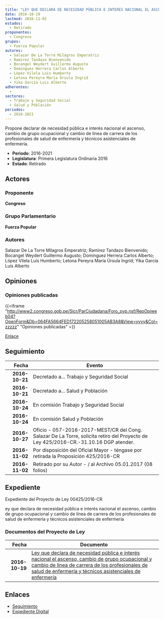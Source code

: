 ```yaml
---
title: "LEY QUE DECLARA DE NECESIDAD PÚBLICA E INTERÉS NACIONAL EL ASCENSO, CAMBIO DE GRUPO OCUPACICONAL Y CAMBIO DE LÍNEA DE CARRERA DE LOS PROFESIONALES DE SALUD DE ENFERMERÍA Y TÉCNICOS ASISTENCIALES DE ENFERMERÍA"
date: 2016-10-19
lastmod: 2016-11-02
estados: 
  - Retirado
proponentes: 
  - Congreso
grupos: 
  - Fuerza Popular
autores: 
  - Salazar De La Torre Milagros Emperatriz
  - Ramírez Tandazo Bienvenido
  - Bocangel Weydert Guillermo Augusto
  - Domínguez Herrera Carlos Alberto
  - López Vilela Luis Humberto
  - Letona Pereyra María Úrsula Ingrid
  - Yika García Luis Alberto
adherentes: 
  - 
sectores: 
  - Trabajo y Seguridad Social
  - Salud y Población
periodos: 
  - 2016-2021
---
```


Propone declarar de necesidad pública e interés nacional el ascenso, cambio de grupo ocupacional y cambio de línea de carrera de los profesionales de salud de enfermería y técnicos asistenciales de enfermería.

- **Periodo**: 2016-2021
- **Legislatura**: Primera Legislatura Ordinaria 2016
- **Estado**: Retirado

## Actores

### Proponente

**Congreso**

### Grupo Parlamentario

**Fuerza Popular**

### Autores

Salazar De La Torre Milagros Emperatriz; Ramírez Tandazo Bienvenido; Bocangel Weydert Guillermo Augusto; Domínguez Herrera Carlos Alberto; López Vilela Luis Humberto; Letona Pereyra María Úrsula Ingrid; Yika García Luis Alberto


## Opiniones

### Opiniones publicadas

{{<iframe "http://www2.congreso.gob.pe/Sicr/ParCiudadana/Foro_pvp.nsf/RepOpiweb04?OpenForm&Db=064FA5664FED172205258051005AB3A8&View=yyyy&Col=zzzzz" "Opiniones publicadas" >}}

[Enlace](http://www2.congreso.gob.pe/Sicr/ParCiudadana/Foro_pvp.nsf/RepOpiweb04?OpenForm&Db=064FA5664FED172205258051005AB3A8&View=yyyy&Col=zzzzz)

## Seguimiento

| Fecha | Evento |
|------:|--------|
| **2016-10-21** | Decretado a... Trabajo y Seguridad Social|
| **2016-10-21** | Decretado a... Salud y Población|
| **2016-10-24** | En comisión Trabajo y Seguridad Social|
| **2016-10-24** | En comisión Salud y Población|
| **2016-10-27** | Oficio - 057-2016-2017-MEST/CR del Cong. Salazar De La Torre, solicita retiro del Proyecto de Ley 425/2016-CR.-31.10.16 DGP atender.|
| **2016-11-02** | Por disposición del Oficial Mayor - téngase por retirada la Proposición 425/2016-CR|
| **2016-11-02** | Retirado por su Autor - / al Archivo 05.01.2017 (08 folios)|


## Expediente

Expediente del Proyecto de Ley 00425/2016-CR

ey que declara de necesidad pública e interés nacional el ascenso, cambio de grupo ocupacional y cambio de línea de carrera de los profesionales de salud de enfermería y técnicos asistenciales de enfermería


### Documentos del Proyecto de Ley

| Fecha | Documento |
|------:|--------|
| **2016-10-19** | [Ley que declara de necesidad pública e interés nacional el ascenso, cambio de grupo ocupacional y cambio de línea de carrera de los profesionales de salud de enfermería y técnicos asistenciales de enfermería](http://www.leyes.congreso.gob.pe/Documentos/2016_2021/Proyectos_de_Ley_y_de_Resoluciones_Legislativas/PL0042520161019.pdf) |

## Enlaces 

- [Seguimiento](http://www2.congreso.gob.pehttp://www2.congreso.gob.pe/Sicr/TraDocEstProc/CLProLey2016.nsf/f7fff46988ca05b1052578e100829cc7/24de7563abf7fdc405258051005c9bd5?OpenDocument)
- [Expediente Digital](http://www2.congreso.gob.pehttp://www2.congreso.gob.pe/Sicr/TraDocEstProc/CLProLey2016.nsf/f7fff46988ca05b1052578e100829cc7/24de7563abf7fdc405258051005c9bd5?OpenDocument&Click=05257FB7005EB655.eb71d0cf91d8294e05256cdf006b5706/$Body/0.1C6C)
